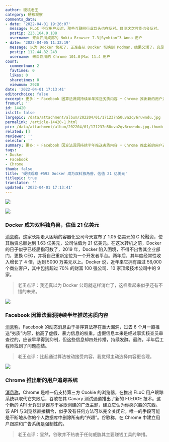 ```yaml
---
author: 硬核老王
category: 硬核观察
comments_data:
- date: '2022-04-01 19:26:07'
  message: FLoC 不仅用户反对，那些互联网行业巨头也在反对。目测这次可能也会反对。
  postip: 223.104.9.108
  username: 来自四川成都的 Nokia Browser 7.3|Symbian^3 Anna 用户
- date: '2022-04-05 11:32:19'
  message: 以为 Docker 快死了，正准备从 Docker 切换到 Podman，结果又活了。真是垂死病中惊坐起，阎王误给五百年。
  postip: 112.44.82.243
  username: 来自四川的 Chrome 101.0|Mac 11.4 用户
count:
  commentnum: 2
  favtimes: 0
  likes: 0
  sharetimes: 0
  viewnum: 2920
date: '2022-04-01 17:13:41'
editorchoice: false
excerpt: 更多：• Facebook 因算法漏洞持续半年推送劣质内容 • Chrome 推出新的用户追踪系统
fromurl: ''
id: 14420
islctt: false
largepic: /data/attachment/album/202204/01/171237n50uva2qv6ruwndu.jpg
permalink: /article-14420-1.html
pic: /data/attachment/album/202204/01/171237n50uva2qv6ruwndu.jpg.thumb.jpg
related: []
reviewer: ''
selector: ''
summary: 更多：• Facebook 因算法漏洞持续半年推送劣质内容 • Chrome 推出新的用户追踪系统
tags:
- Docker
- Facebook
- Chrome
thumb: false
title: '硬核观察 #593 Docker 成为双料独角兽，估值 21 亿美元'
titlepic: true
translator: ''
updated: '2022-04-01 17:13:41'
---
```


![](/data/attachment/album/202204/01/171237n50uva2qv6ruwndu.jpg)


![](/data/attachment/album/202204/01/171256q2wktv9q0hqndubb.jpg)


### Docker 成为双料独角兽，估值 21 亿美元


[消息称](https://www.theregister.com/2022/03/31/docker_funding_unicorn/)，这家长期走入困境的容器化公司今天宣布了 1.05 亿美元的 C 轮融资，使其融资总额达到 1.63 亿美元，公司估值为 21 亿美元。在这次转机之前，Docker 的日子似乎已经屈指可数了，2019 年，Docker 陷入困境，不得不出售其企业部门，更换 CEO，并将自己重新定位为一个开发者平台。两年后，其年度经常性收入增长了 4 倍，达到 5000 万美元以上。Docker 说，近年来它拥有超过 56,000 个商业客户，其中包括超过 70% 的财富 100 强公司、10 家顶级技术公司中的 9 家。



> 
> 老王点评：我还真以为 Docker 公司就这样消亡了，这样看起来似乎还有不错的未来。
> 
> 
> 


![](/data/attachment/album/202204/01/171304lxhk2tcpha7fhnfa.jpg)


### Facebook 因算法漏洞持续半年推送劣质内容


[消息称](https://www.theverge.com/2022/3/31/23004326/facebook-news-feed-downranking-integrity-bug)，Facebook 的动态消息由于排序算法存在重大漏洞，过去 6 个月一直推送“劣质”内容，抬高了虚假、暴力信息的权重。虚假信息本来是经过事实核查员审查过的，应该早早得到抑制，但这些信息却四处传播，持续发酵。最终，半年后工程师找到了问题症结。



> 
> 老王点评：比起通过算法被动接受内容，我觉得主动选择内容更合理。
> 
> 
> 


![](/data/attachment/album/202204/01/171327qmiv1zagm2gadhv6.jpg)


### Chrome 推出新的用户追踪系统


[消息称](https://arstechnica.com/gadgets/2022/03/googles-topics-advertising-system-starts-rolling-out-to-chrome-canary/)，Chrome 是唯一仍支持第三方 Cookie 的浏览器，在推出 FLoC 用户跟踪系统以取代它失败后，谷歌在其 Canary 测试通道推出了新的 FLEDGE 技术。这个新的 API 允许浏览器基于谷歌创建的广泛主题，建立它认为你感兴趣的东西。该 API 与浏览器直接耦合，似乎没有任何方法可以完全关闭它，唯一的手段可能是不断地从你的个人数据库中删除所有的“兴趣”。谷歌称，在 Chrome 中建立用户跟踪和广告系统是强制性的。



> 
> 老王点评：显然，谷歌并不热衷于任何威胁其主要赚钱工具的举措。
> 
> 
>